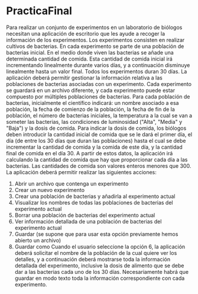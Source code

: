 # PracticaFinal


Para realizar un conjunto de experimentos en un laboratorio de biólogos necesitan una
 aplicación de escritorio que les ayude a recoger la información de los experimentos. Los
 experimentos consisten en realizar cultivos de bacterias. En cada experimento se parte
 de una población de bacterias inicial. En el medio donde viven las bacterias se añade
 una determinada cantidad de comida. Esta cantidad de comida inicial irá incrementando
 linealmente durante varios días, y a continuación disminuye linealmente hasta un valor
 final. Todos los experimentos duran 30 días.
 La aplicación deberá permitir gestionar la información relativa a las poblaciones de
 bacterias asociadas con un experimento. Cada experimento se guardará en un archivo
 diferente, y cada experimento puede estar compuesto por múltiples poblaciones de
 bacterias. Para cada población de bacterias, inicialmente el científico indicará: un
 nombre asociado a esa población, la fecha de comienzo de la población, la fecha de fin
 de la población, el número de bacterias iniciales, la temperatura a la cual se van a
 someter las bacterias, las condiciones de luminosidad ("Alta", "Media" y "Baja") y la
 dosis de comida. Para indicar la dosis de comida, los biólogos deben introducir la
 cantidad inicial de comida que se le dará el primer día, el día (de entre los 30 días que
 duran las poblaciones) hasta el cual se debe incrementar la cantidad de comida y la
 comida de este día, y la cantidad final de comida en el día 30. A partir de estos datos, la
 aplicación irá calculando la cantidad de comida que hay que proporcionar cada día a las
 bacterias. Las cantidades de comida son valores enteros menores que 300. 
La aplicación deberá permitir realizar las siguientes acciones:
 1. Abrir un archivo que contenga un experimento
 2. Crear un nuevo experimento
 3. Crear una población de bacterias y añadirla al experimento actual
 4. Visualizar los nombres de todas las poblaciones de bacterias del experimento
 actual
 5. Borrar una población de bacterias del experimento actual
 6. Ver información detallada de una población de bacterias del experimento actual
 7. Guardar (se supone que para usar esta opción previamente hemos abierto un
 archivo)
 8. Guardar como
 Cuando el usuario seleccione la opción 6, la aplicación deberá solicitar el nombre de la
 población de la cual quiere ver los detalles, y a continuación deberá mostrarse toda la
 información detallada del experimento, inclusive la dosis de alimento que se debe dar a
 las bacterias cada uno de los 30 días.
Necesariamente habrá que guardar en modo texto toda la información correspondiente
 con cada experimento.

